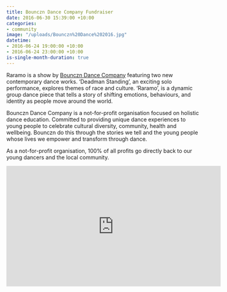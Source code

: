 ```yaml
---
title: Bounczn Dance Company Fundraiser
date: 2016-06-30 15:39:00 +10:00
categories:
- community
image: "/uploads/Bounczn%20Dance%202016.jpg"
datetime:
- 2016-06-24 19:00:00 +10:00
- 2016-06-24 23:00:00 +10:00
is-single-month-duration: true
---
```


Raramo is a show by [Bounczn Dance Company](https://www.bounczn.com/bounczn-shows/raramo2) featuring two new contemporary dance works. ‘Deadman Standing’, an exciting solo performance, explores themes of race and culture. ‘Raramo’, is a dynamic group dance piece that tells a story of shifting emotions, behaviours, and identity as people move around the world.

Bounczn Dance Company is a not-for-profit organisation focused on holistic dance education. Committed to providing unique dance experiences to young people to celebrate cultural diversity, community, health and wellbeing. 
Bounczn do this through the stories we tell and the young people whose lives we empower and transform through dance.

As a not-for-profit organisation, 100% of all profits go directly back to our young dancers and the local community.
 
<iframe width="560" height="315" src="https://www.youtube.com/embed/a8NCYyvlFtE" frameborder="0" allow="accelerometer; autoplay; encrypted-media; gyroscope; picture-in-picture" allowfullscreen></iframe>
